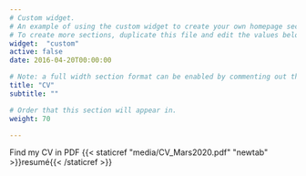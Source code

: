```yaml
---
# Custom widget.
# An example of using the custom widget to create your own homepage section.
# To create more sections, duplicate this file and edit the values below as desired.
widget:  "custom"
active: false
date: 2016-04-20T00:00:00

# Note: a full width section format can be enabled by commenting out the `title` and `subtitle` with a `#`.
title: "CV"
subtitle: ""

# Order that this section will appear in.
weight: 70

---
```


Find my CV in PDF {{< staticref "media/CV_Mars2020.pdf" "newtab" >}}resumé{{< /staticref >}}

